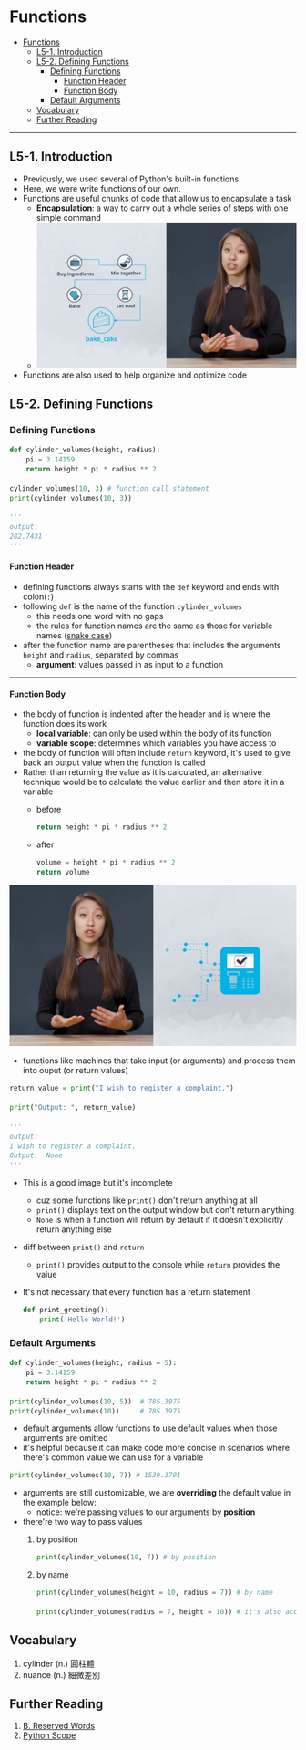 # Functions

- [Functions](#functions)
  - [L5-1. Introduction](#l5-1-introduction)
  - [L5-2. Defining Functions](#l5-2-defining-functions)
    - [Defining Functions](#defining-functions)
      - [Function Header](#function-header)
      - [Function Body](#function-body)
    - [Default Arguments](#default-arguments)
  - [Vocabulary](#vocabulary)
  - [Further Reading](#further-reading)

---

## L5-1. Introduction

- Previously, we used several of Python's built-in functions
- Here, we were write functions of our own.
- Functions are useful chunks of code that allow us to encapsulate a task
  - **Encapsulation**: a way to carry out a whole series of steps with one simple command
  - ![encapsulation](img/2020-03-19-23-29-17.png)
- Functions are also used to help organize and optimize code

## L5-2. Defining Functions

### Defining Functions

```py
def cylinder_volumes(height, radius):
    pi = 3.14159
    return height * pi * radius ** 2

cylinder_volumes(10, 3) # function call statement
print(cylinder_volumes(10, 3))

'''
output:
282.7431
'''
```

#### Function Header

- defining functions always starts with the `def` keyword and ends with colon(`:`)
- following `def` is the name of the function `cylinder_volumes`
  - this needs one word with no gaps
  - the rules for function names are the same as those for variable names ([snake case](../L2_data_types_and_operators/README.md#snake-case))
- after the function name are parentheses that includes the arguments `height` and `radius`, separated by commas
  - **argument**: values passed in as input to a function

---

#### Function Body

- the body of function is indented after the header and is where the function does its work
  - **local variable**: can only be used within the body of its function
  - **variable scope**: determines which variables you have access to
- the body of function will often include `return` keyword, it's used to give back an output value when the function is called
- Rather than returning the value as it is calculated, an alternative technique would be to calculate the value earlier and then store it in a variable
  - before

    ```py
    return height * pi * radius ** 2
    ```

  - after

    ```py
    volume = height * pi * radius ** 2
    return volume
    ```

![function_metaphor](img/2020-03-19-23-50-40.png)

- functions like machines that take input (or arguments) and process them into ouput (or return values)

```py
return_value = print("I wish to register a complaint.")

print("Output: ", return_value)

'''
output:
I wish to register a complaint.
Output:  None
'''
```

- This is a good image but it's incomplete
  - cuz some functions like `print()` don't return anything at all
  - `print()` displays text on the output window but don't return anything
  - `None` is when a function will return by default if it doesn't explicitly return anything else
- diff between `print()` and `return`
  - `print()` provides output to the console while `return` provides the value

- It's not necessary that every function has a return statement

    ```py
    def print_greeting():
        print('Hello World!')
    ```

### Default Arguments

```py
def cylinder_volumes(height, radius = 5):
    pi = 3.14159
    return height * pi * radius ** 2

print(cylinder_volumes(10, 5))  # 785.3975
print(cylinder_volumes(10))     # 785.3975
```

- default arguments allow functions to use default values when those arguments are omitted
- it's helpful because it can make code more concise in scenarios where there's common value we can use for a variable

```py
print(cylinder_volumes(10, 7)) # 1539.3791
```

- arguments are still customizable, we are **overriding** the default value in the example below:
  - notice: we're passing values to our arguments by **position**
- there're two way to pass values
  1. by position

        ```py
        print(cylinder_volumes(10, 7)) # by position
        ```

  2. by name

        ```py
        print(cylinder_volumes(height = 10, radius = 7)) # by name

        print(cylinder_volumes(radius = 7, height = 10)) # it's also acceptable
        ```

## Vocabulary

1. cylinder (n.) 圓柱體
2. nuance (n.) 細微差別

<!-- ## Reference

1. [title](url) -->

## Further Reading

1. [B. Reserved Words](https://pentangle.net/python/handbook/node52.html)
2. [Python Scope](https://www.w3schools.com/python/python_scope.asp)
